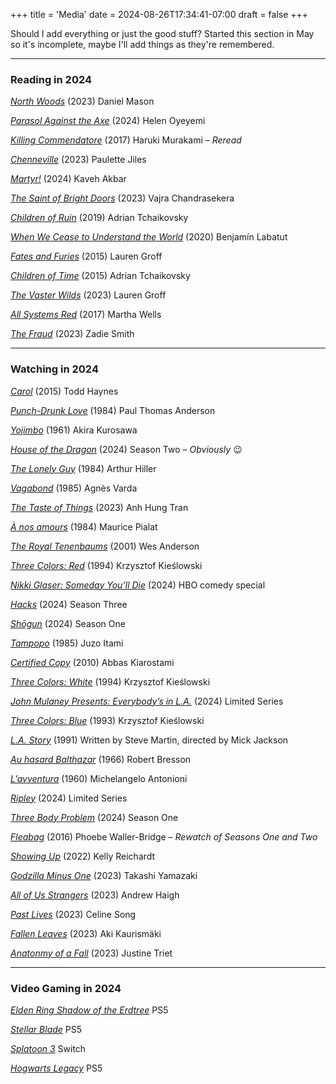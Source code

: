 +++
title = 'Media'
date = 2024-08-26T17:34:41-07:00
draft = false
+++

Should I add everything or just the good stuff? Started this section in May so it's incomplete, maybe I'll add things as they're remembered. 

***

### Reading in 2024

[*North Woods*](https://www.goodreads.com/book/show/71872930-north-woods) (2023) Daniel Mason

[*Parasol Against the Axe*](https://www.goodreads.com/book/show/186872432-parasol-against-the-axe) (2024) Helen Oyeyemi

[*Killing Commendatore*](https://www.goodreads.com/book/show/38820047-killing-commendatore) (2017) Haruki Murakami – *Reread*

[*Chenneville*](https://www.goodreads.com/book/show/112975135-chenneville) (2023) Paulette Jiles

[*Martyr!*](https://www.goodreads.com/book/show/139400713-martyr) (2024) Kaveh Akbar

[*The Saint of Bright Doors*](https://www.goodreads.com/book/show/61884985-the-saint-of-bright-doors) (2023) Vajra Chandrasekera

[*Children of Ruin*](https://www.goodreads.com/book/show/40376072-children-of-ruin) (2019) Adrian Tchaikovsky

[*When We Cease to Understand the World*](https://www.goodreads.com/book/show/62069739-when-we-cease-to-understand-the-world) (2020) Benjamín Labatut

[*Fates and Furies*](https://www.goodreads.com/book/show/24612118-fates-and-furies) (2015) Lauren Groff

[*Children of Time*](https://www.goodreads.com/book/show/25499718-children-of-time) (2015) Adrian Tchaikovsky

[*The Vaster Wilds*](https://www.goodreads.com/book/show/62952130-the-vaster-wilds) (2023) Lauren Groff

[*All Systems Red*](https://www.goodreads.com/book/show/32758901-all-systems-red) (2017) Martha Wells

[*The Fraud*](https://www.goodreads.com/book/show/66086834-the-fraud) (2023) Zadie Smith

***

### Watching in 2024

[*Carol*](https://www.imdb.com/title/tt2402927/) (2015) Todd Haynes

[*Punch-Drunk Love*](https://www.criterion.com/films/27916-punch-drunk-love) (1984) Paul Thomas Anderson

[*Yojimbo*](https://www.criterion.com/films/597-yojimbo) (1961) Akira Kurosawa

[*House of the Dragon*](https://www.hbo.com/house-of-the-dragon) (2024) Season Two – *Obviously* 😉

[*The Lonely Guy*](https://www.imdb.com/title/tt0087635/) (1984) Arthur Hiller

[*Vagabond*](https://www.criterion.com/films/245-vagabond) (1985) Agnès Varda

[*The Taste of Things*](https://www.imdb.com/title/tt19760052/) (2023) Anh Hung Tran

[*À nos amours*](https://www.criterion.com/films/779-a-nos-amours) (1984) Maurice Pialat

[*The Royal Tenenbaums*](https://www.criterion.com/films/230-the-royal-tenenbaums) (2001) Wes Anderson 

[*Three Colors: Red*](https://www.criterion.com/films/27733-three-colors-red) (1994) Krzysztof Kieślowski 

[*Nikki Glaser: Someday You’ll Die*](https://www.hbo.com/movies/nikki-glaser-someday-youll-die) (2024) HBO comedy special

[*Hacks*](https://www.max.com/shows/hacks-2021/67e940b7-aab2-46ce-a62b-c7308cde9de7) (2024) Season Three

[*Shōgun*](https://www.fxnetworks.com/shows/shogun/viewers-guide) (2024) Season One 

[*Tampopo*](https://www.criterion.com/films/28880-tampopo) (1985) Juzo Itami

[*Certified Copy*](https://www.criterion.com/films/28353-certified-copy) (2010) Abbas Kiarostami

[*Three Colors: White*](https://www.criterion.com/films/27732-three-colors-white) (1994) Krzysztof Kieślowski

[*John Mulaney Presents: Everybody’s in L.A.*](https://www.netflix.com/browse?jbv=81742123) (2024) Limited Series

[*Three Colors: Blue*](https://www.criterion.com/films/27731-three-colors-blue) (1993) Krzysztof Kieślowski

[*L.A. Story*](https://www.imdb.com/title/tt0102250/) (1991) Written by Steve Martin, directed by Mick Jackson

[*Au hasard Balthazar*](https://www.criterion.com/films/455-au-hasard-balthazar) (1966) Robert Bresson

[*L’avventura*](https://www.criterion.com/films/209-l-avventura) (1960) Michelangelo Antonioni

[*Ripley*](https://www.netflix.com/title/81678765) (2024) Limited Series

[*Three Body Problem*](https://www.netflix.com/browse?jbv=81024821) (2024) Season One 

[*Fleabag*](https://www.amazon.com/Fleabag-Season-1/dp/B0875K9Q4P) (2016) Phoebe Waller-Bridge – *Rewatch of Seasons One and Two*

[*Showing Up*](https://www.imdb.com/title/tt13923216/) (2022) Kelly Reichardt

[*Godzilla Minus One*](https://www.imdb.com/title/tt23289160/) (2023) Takashi Yamazaki

[*All of Us Strangers*](https://www.imdb.com/title/tt21192142/) (2023) Andrew Haigh

[*Past Lives*](https://www.imdb.com/title/tt13238346/) (2023) Celine Song

[*Fallen Leaves*](https://www.imdb.com/title/tt21027780/) (2023) Aki Kaurismäki

[*Anatonmy of a Fall*](https://www.imdb.com/title/tt17009710/) (2023) Justine Triet

***

### Video Gaming in 2024

[*Elden Ring Shadow of the Erdtree*](https://www.youtube.com/playlist?list=PL7RtZMiaOk8iJlptFGDBnKPhIfU1e_8yB) PS5

[*Stellar Blade*](https://www.playstation.com/en-us/games/stellar-blade/) PS5 

[*Splatoon 3*](https://splatoon.nintendo.com/) Switch

[*Hogwarts Legacy*](https://www.hogwartslegacy.com/en-us/) PS5